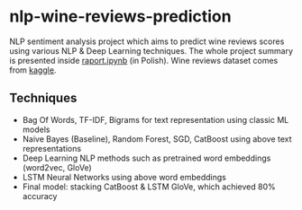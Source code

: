 # nlp-wine-reviews-prediction
NLP sentiment analysis project which aims to predict wine reviews scores using various NLP &amp; Deep Learning techniques. The whole project summary is presented inside [raport.ipynb](raport.ipynb) (in Polish). Wine reviews dataset comes from [kaggle](https://www.kaggle.com/datasets/zynicide/wine-reviews).

## Techniques

- Bag Of Words, TF-IDF, Bigrams for text representation using classic ML models
- Naive Bayes (Baseline), Random Forest, SGD, CatBoost using above text representations
- Deep Learning NLP methods such as pretrained word embeddings (word2vec, GloVe)
- LSTM Neural Networks using above word embeddings
- Final model: stacking CatBoost & LSTM GloVe, which achieved 80% accuracy
